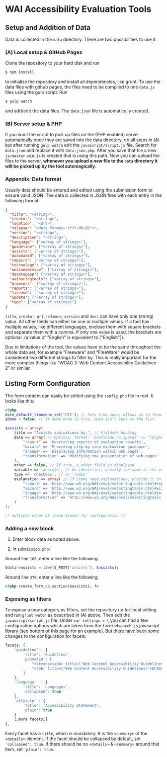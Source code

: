 # WAI Accessibility Evaluation Tools

## Setup and Addition of Data

Data is collected in the `data` directory. There are two possibilities to use it.

### (A) Local setup & GitHub Pages 

Clone the repository to your hard disk and run

~~~bash
$ npm install
~~~

to initialize the repository and install all dependencies, like grunt. To use the data files with github pages, the files need to be compiled to one `data.js` files using the gulp script. Run

~~~bash
$ gulp watch
~~~

and add/edit the data files. The `data.json` file is automatically created.

### (B) Server setup & PHP

If you want the script to pick up files on the (PHP enabled) server automatically once they are saved into the data directory, do all steps in (A) but after running `gulp watch` edit the `javascript/script.js` file. Search for `data.json` and replace it with `data.json.php`. After you save that file a new `js/master.min.js` is created that is using this path. Now you can upload the files to the server, **whenever you upload a new file to the `data` directory it will be picked up by the tool automagically**.

### Appendix: Data format

Usually data should be entered and edited using the submission form to ensure valid JSON. The data is collected in JSON files with each entry in the following format:

~~~json
{
  "title": "<string>",
  "creator": "<string>",
  "location": "<url>",
  "release": "<date format='YYYY-MM-DD'>",
  "version": "<string>",
  "description": "<string>",
  "language": ["<array of strings>"],
  "guideline": ["<array of strings>"],
  "assists": ["<array of strings>"],
  "automated": ["<array of strings>"],
  "repairs": ["<array of strings>"],
  "technology": ["<array of strings>"],
  "onlineservice": ["<array of strings>"],
  "desktopapp": ["<array of strings>"],
  "authoringtools": ["<array of strings>"],
  "browsers": ["<array of strings>"],
  "reports": ["<array of strings>"],
  "license": ["<array of strings>"],
  "update": ["<array of strings>"],
  "type": ["<array of strings>"]
}
~~~

`title`, `creator`, `url`, `release`, `version` and `desc` can have only one (string) value. All other fields can either be one or multiple values. If a tool has multiple values, like different languages, enclose them with square brackets and separate them with a comma. If only one value is used, the brackets are optional. (a value of "English" is equivalent to ["English"]).

 Due to limitations of the tool, the values have to be the same throughout the whole data set, for example “Freeware” and “FreeWare” would be considered two different strings to filter by. This is really important for the more complex things like “WCAG 2: Web Content Accessibility Guidelines 2” or similar.
 
## Listing Form Configuration
 
The form content can easily be edited using the `config.php` file in root. It looks like this:
 
~~~php
<?php
date_default_timezone_set('UTC'); // Sets time zone, allows us to format dates from strings.
$demo = false; // If demo mode is true, data isn’t sent to the list.

$assists = array(
	title => "Assists evaluations by:", // Fieldset heading
	data => array( // Options, format: "shortname_no_spaces" => "longname"
		"report" => 'Generating reports of evaluation results', 
		"wizard" => 'Providing step-by-step evaluation guidance',
		"inpage" => 'Displaying information within web pages',
		"transformation" => 'Modifying the presentation of web pages'
	),
	other => false, // If true, a other field is displayed
	variable => 'assists', // An identifier, usually the same as the variable name
	type => 'checkbox', // or 'radio'
	explanation => array( // If items need explanations, provide it in the format "shortname" => "URI"
		"report" => 'http://www.w3.org/WAI/eval/selectingtools.html#reports',
		"wizard" => 'http://www.w3.org/WAI/eval/selectingtools.html#wizards',
		"inpage" => 'http://www.w3.org/WAI/eval/selectingtools.html#in-page',
		"transformation" => 'http://www.w3.org/WAI/eval/selectingtools.html#transformation'
	)
);

/* multiple other of those blocks for configuration */
~~~

### Adding a new block

1. Enter block data as noted above.

2. In `submission.php`: 

Around line `100`, enter a line like the following: 

~~~php
$data->assists = iter($_POST['assists'], $assists);
~~~
 
Around line `370`, enter a line like the following:
  
~~~php
<?php create_form_cb_section($assists); ?>
~~~

### Exposing as filters

To expose a new category as filters, set the repository up for local editing and run `grunt watch` as described in (A) above. Then edit the `javascript/script.js` file. Under `var settings = {` you can find a few configuration options which are taken from the `facetedsearch.js` javascript library (see [bottom of this page for an example](https://eikes.github.io/facetedsearch/)). But there have been some changes to the configuration for facets:

~~~js
facets: {
	'guideline' : {
		'title': 'Guidelines', 
		'promoted': [
			"<strong><abbr title=\"Web Content Accessibility Guidelines\">WCAG<\/abbr> 2.0 — <abbr title=\"World Wide Web Consortium\">W3C<\/abbr> Web Content Accessibility Guidelines 2.0<\/strong>", 
			"<abbr title=\"Web Content Accessibility Guidelines\">WCAG<\/abbr> 1.0 — <abbr title=\"World Wide Web Consortium\">W3C<\/abbr> Web Content Accessibility Guidelines 1.0"
		]
	},
	'language'  : {
		'title': 'Languages', 
		'collapsed': true
	},
	'a11yinfo' : {
		'title': 'Accessibility Statement', 
		'plain': true 
	}
	[…more facets…]
},
~~~

Every facet has a `title`, which is mandatory. It is the `<summary>` of the `<details>` element. If the facet should be collapsed by default, set `'collapsed': true`. If there should be no `<details>` & `<summary>` around that item, set `'plain': true`.

